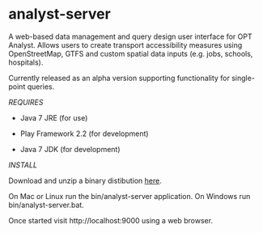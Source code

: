 analyst-server
==============

A web-based data management and query design user interface for OPT Analyst. Allows users to create transport accessibility measures using OpenStreetMap, GTFS and custom spatial data inputs (e.g. jobs, schools, hospitals). 

Currently released as an alpha version supporting functionality for single-point queries.

*REQUIRES*

+ Java 7 JRE (for use)

+ Play Framework 2.2 (for development)
+ Java 7 JDK (for development)


*INSTALL*

Download and unzip a binary distibution [here](https://dl.dropboxusercontent.com/u/620583/analyst-server-alpha1-SNAPSHOT.zip). 

On Mac or Linux run the bin/analyst-server application. On Windows run bin/analyst-server.bat. 

Once started visit http://localhost:9000 using a web browser.

